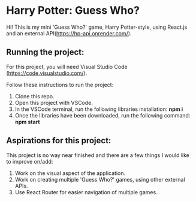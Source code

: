 # Harry Potter: Guess Who?

Hi! This is my mini 'Guess Who?' game, Harry Potter-style, using React.js and an external API(https://hp-api.onrender.com/).

## Running the project:
For this project, you will need Visual Studio Code (https://code.visualstudio.com/).

Follow these instructions to run the project:
1. Clone this repo.
2. Open this project with VSCode.
3. In the VSCode terminal, run the following libraries installation: **npm i**
4. Once the libraries have been downloaded, run the following command: **npm start**

## Aspirations for this project:
This project is no way near finished and there are a few things I would like to improve on/add:
1. Work on the visual aspect of the application.
2. Work on creating multiple 'Guess Who?' games, using other external APIs.
3. Use React Router for easier navigation of multiple games.



